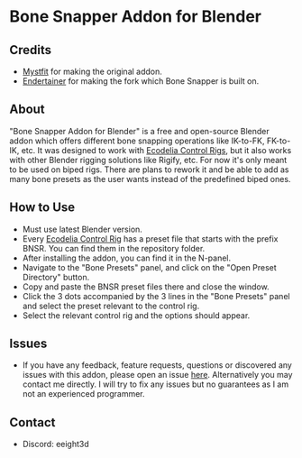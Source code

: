 # Bone Snapper Addon for Blender

## Credits

* [Mystfit](https://github.com/Mystfit/IK-FK-Snapping-for-Blender) for making the original addon.
* [Endertainer](https://github.com/Endertainer/IK-FK_Snapping_Tool) for making the fork which Bone Snapper is built on.

## About

"Bone Snapper Addon for Blender" is a free and open-source Blender addon which offers different bone snapping operations like IK-to-FK, FK-to-IK, etc. It was designed to work with [Ecodelia Control Rigs](https://github.com/Ali3nSystems/Bone-Snapper-Addon-for-Blender), but it also works with other Blender rigging solutions like Rigify, etc. For now it's only meant to be used on biped rigs. There are plans to rework it and be able to add as many bone presets as the user wants instead of the predefined biped ones.

## How to Use

* Must use latest Blender version.
* Every [Ecodelia Control Rig](https://github.com/Ali3nSystems/Bone-Snapper-Addon-for-Blender) has a preset file that starts with the prefix BNSR. You can find them in the repository folder.
* After installing the addon, you can find it in the N-panel.
* Navigate to the "Bone Presets" panel, and click on the "Open Preset Directory" button.
* Copy and paste the BNSR preset files there and close the window.
* Click the 3 dots accompanied by the 3 lines in the "Bone Presets" panel and select the preset relevant to the control rig.
* Select the relevant control rig and the options should appear.

## Issues

* If you have any feedback, feature requests, questions or discovered any issues with this addon, please open an issue [here](https://github.com/Ali3nSystems/Bone-Snapper-Addon-for-Blender). Alternatively you may contact me directly. I will try to fix any issues but no guarantees as I am not an experienced programmer.

## Contact 

* Discord: eeight3d